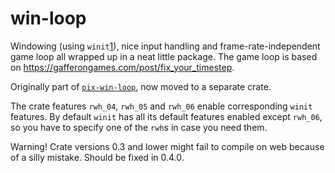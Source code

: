 # win-loop

Windowing (using `winit`[1]), nice input handling and frame-rate-independent game loop all wrapped up in a neat little package.
The game loop is based on <https://gafferongames.com/post/fix_your_timestep>.

Originally part of [`pix-win-loop`][2], now moved to a separate crate.

The crate features `rwh_04`, `rwh_05` and `rwh_06` enable corresponding `winit` features.
By default `winit` has all its default features enabled except `rwh_06`, so you have to specify one of the `rwh`s in case you need them.

Warning! Crate versions 0.3 and lower might fail to compile on web because of a silly mistake. Should be fixed in 0.4.0.

[1]: https://crates.io/crates/winit
[2]: https://crates.io/crates/pix-win-loop
